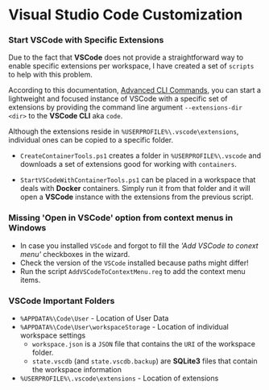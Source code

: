 # Visual Studio Code Customization

### Start VSCode with Specific Extensions
Due to the fact that **VSCode** does not provide a straightforward way to enable specific extensions per workspace, I have created a set of `scripts` to help with this problem.

According to this documentation, [Advanced CLI Commands](https://code.visualstudio.com/docs/editor/command-line#Advanced%20CLI%20options "Advanced CLI Commands"),
you can start a lightweight and focused instance of VSCode with a specific set of extensions by providing the command line argument `--extensions-dir <dir>` to the **VSCode CLI** aka `code`.

Although the extensions reside in `%USERPROFILE%\.vscode\extensions`, individual ones can be copied to a specific folder. 

* `CreateContainerTools.ps1` creates a folder in `%USERPROFILE%\.vscode`
and downloads a set of extensions good for working with `containers`.

* `StartVSCodeWithContainerTools.ps1` can be placed in a workspace that deals with **Docker** containers. Simply run it from that folder and it will open a **VSCode** instance with the extensions from the previous script.


### Missing 'Open in VSCode' option from context menus in Windows

* In case you installed `VSCode` and forgot to fill the _'Add VSCode to conext menu'_
checkboxes in the wizard.
* Check the version of the `VSCode` installed because paths might differ!
* Run the script `AddVSCodeToContextMenu.reg` to add the context menu items.


### VSCode Important Folders
* `%APPDATA%\Code\User` - Location of User Data
* `%APPDATA%\Code\User\workspaceStorage` - Location of individual workspace settings
    * `workspace.json` is a `JSON` file that contains the `URI` of the workspace folder. 
	* `state.vscdb` (and `state.vscdb.backup`) are **SQLite3** files that contain the workspace information
* `%USERPROFILE%\.vscode\extensions` - Location of extensions